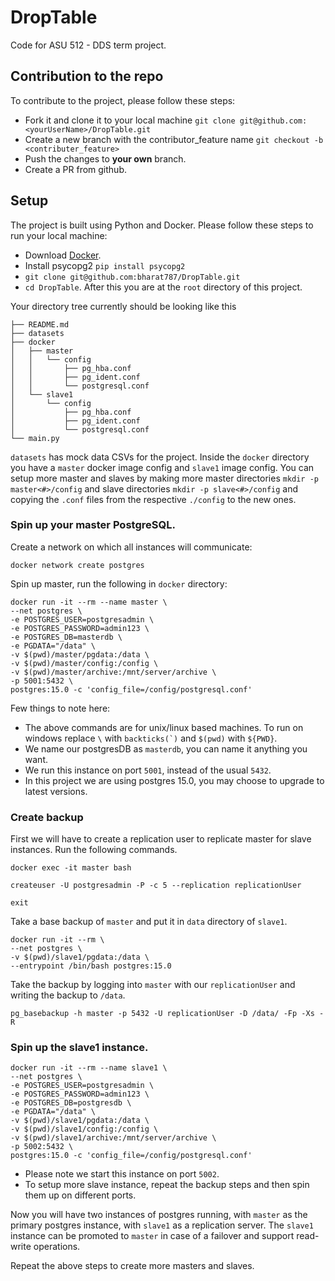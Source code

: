 # DropTable
Code for ASU 512 - DDS term project.

## Contribution to the repo

To contribute to the project, please follow these steps:
- Fork it and clone it to your local machine `git clone git@github.com:<yourUserName>/DropTable.git`
- Create a new branch with the contributor_feature name `git checkout -b <contributer_feature>`
- Push the changes to **your own** branch.
- Create a PR from github.

## Setup

The project is built using Python and Docker. Please follow these steps to run your local machine:
- Download [Docker](https://docs.docker.com/get-docker/).
- Install psycopg2 `pip install psycopg2`
- `git clone git@github.com:bharat787/DropTable.git`
- `cd DropTable`. After this you are at the `root` directory of this project. 
  
Your directory tree currently should be looking like this

```
├── README.md
├── datasets
├── docker
│   ├── master
│   │   └── config
│   │       ├── pg_hba.conf
│   │       ├── pg_ident.conf
│   │       └── postgresql.conf
│   └── slave1
│       └── config
│           ├── pg_hba.conf
│           ├── pg_ident.conf
│           └── postgresql.conf
└── main.py
```

`datasets` has mock data CSVs for the project. Inside the `docker` directory you have a `master` docker image config and `slave1` image config. You can setup more master and slaves by making more master directories `mkdir -p master<#>/config` and slave directories `mkdir -p slave<#>/config` and copying the `.conf` files from the respective `./config` to the new ones.

### Spin up your master PostgreSQL.

Create a network on which all instances will communicate:

```
docker network create postgres
```

Spin up master, run the following in `docker` directory:

```
docker run -it --rm --name master \ 
--net postgres \
-e POSTGRES_USER=postgresadmin \
-e POSTGRES_PASSWORD=admin123 \
-e POSTGRES_DB=masterdb \
-e PGDATA="/data" \
-v $(pwd)/master/pgdata:/data \
-v $(pwd)/master/config:/config \
-v $(pwd)/master/archive:/mnt/server/archive \
-p 5001:5432 \
postgres:15.0 -c 'config_file=/config/postgresql.conf'
```

Few things to note here:
- The above commands are for unix/linux based machines. To run on windows replace `\` with ``backticks(`)`` and `$(pwd)` with `${PWD}`.
- We name our postgresDB as `masterdb`, you can name it anything you want.
- We run this instance on port `5001`, instead of the usual `5432`.
- In this project we are using postgres 15.0, you may choose to upgrade to latest versions.

### Create backup

First we will have to create a replication user to replicate master for slave instances. Run the following commands.

```
docker exec -it master bash
```
```
createuser -U postgresadmin -P -c 5 --replication replicationUser
```
```
exit
```

Take a base backup of `master` and put it in `data` directory of `slave1`.

```
docker run -it --rm \
--net postgres \
-v $(pwd)/slave1/pgdata:/data \
--entrypoint /bin/bash postgres:15.0
```

Take the backup by logging into `master` with our `replicationUser` and writing the backup to `/data`.

```
pg_basebackup -h master -p 5432 -U replicationUser -D /data/ -Fp -Xs -R
```

### Spin up the slave1 instance.

```
docker run -it --rm --name slave1 \ 
--net postgres \
-e POSTGRES_USER=postgresadmin \
-e POSTGRES_PASSWORD=admin123 \
-e POSTGRES_DB=postgresdb \
-e PGDATA="/data" \
-v $(pwd)/slave1/pgdata:/data \
-v $(pwd)/slave1/config:/config \
-v $(pwd)/slave1/archive:/mnt/server/archive \
-p 5002:5432 \
postgres:15.0 -c 'config_file=/config/postgresql.conf'
```

- Please note we start this instance on port `5002`.
- To setup more slave instance, repeat the backup steps and then spin them up on different ports.

Now you will have two instances of postgres running, with `master` as the primary postgres instance, with `slave1` as a replication server.
The `slave1` instance can be promoted to `master` in case of a failover and support read-write operations.

Repeat the above steps to create more masters and slaves.